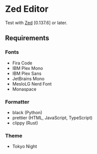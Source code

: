 # Zed Editor

Test with [Zed](https://zed.dev/) [0.137.6] or later.

## Requirements

### Fonts

* Fira Code
* IBM Plex Mono
* IBM Plex Sans
* JetBrains Mono
* MesloLG Nerd Font
* Monaspace

### Formatter

* black (Python)
* prettier (HTML, JavaScript, TypeScript)
* clippy (Rust)

### Theme

* Tokyo Night
